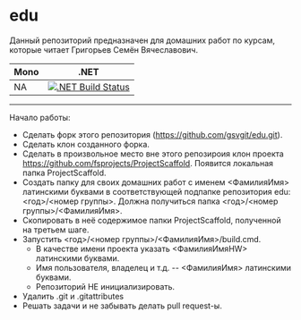 # edu

Данный репозиторий предназначен для домашних работ по курсам, которые читает Григорьев Семён Вячеславович.

| Mono | .NET |
|------|-----------------------------|
| NA | [![.NET Build Status](https://img.shields.io/appveyor/ci/gsvgit/edu/master.svg)](https://ci.appveyor.com/project/gsvgit/edu) |


-----------------------------

Начало работы:
* Сделать форк этого репозитория (https://github.com/gsvgit/edu.git).
* Сделать клон созданного форка.
* Сделать в произвольное место вне этого репозироия клон проекта https://github.com/fsprojects/ProjectScaffold. Появится локальная папка ProjectScaffold.
* Создать папку для своих домашних работ с именем <ФамилияИмя> латинскими буквами в соответствующей подпапке репозитория edu: <год>/<номер группы>. Должна получиться папка <год>/<номер группы>/<ФамилияИмя>.
* Скопировать в неё содержимое папки ProjectScaffold, полученной на третьем шаге.
* Запустить <год>/<номер группы>/<ФамилияИмя>/build.cmd.
  * В качестве имени проекта указать <ФамилияИмяHW> латинскими буквами.
  * Имя пользователя, владелец и т.д. -- <ФамилияИмя> латинскими буквами.
  * Репозиторий НЕ инициализировать.
* Удалить .git и .gitattributes 
* Решать задачи и не забывать делать pull request-ы.
